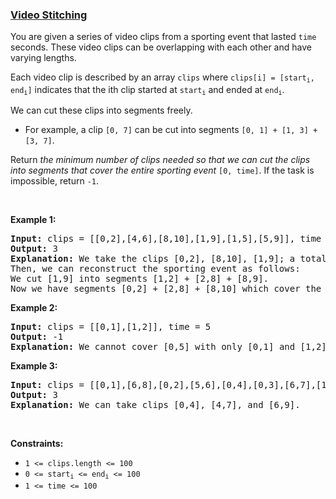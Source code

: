 ### [Video Stitching](https://leetcode.com/problems/video-stitching)

<p>You are given a series of video clips from a sporting event that lasted <code>time</code> seconds. These video clips can be overlapping with each other and have varying lengths.</p>

<p>Each video clip is described by an array <code>clips</code> where <code>clips[i] = [start<sub>i</sub>, end<sub>i</sub>]</code> indicates that the ith clip started at <code>start<sub>i</sub></code> and ended at <code>end<sub>i</sub></code>.</p>

<p>We can cut these clips into segments freely.</p>

<ul>
	<li>For example, a clip <code>[0, 7]</code> can be cut into segments <code>[0, 1] + [1, 3] + [3, 7]</code>.</li>
</ul>

<p>Return <em>the minimum number of clips needed so that we can cut the clips into segments that cover the entire sporting event</em> <code>[0, time]</code>. If the task is impossible, return <code>-1</code>.</p>

<p>&nbsp;</p>
<p><strong class="example">Example 1:</strong></p>

<pre>
<strong>Input:</strong> clips = [[0,2],[4,6],[8,10],[1,9],[1,5],[5,9]], time = 10
<strong>Output:</strong> 3
<strong>Explanation:</strong> We take the clips [0,2], [8,10], [1,9]; a total of 3 clips.
Then, we can reconstruct the sporting event as follows:
We cut [1,9] into segments [1,2] + [2,8] + [8,9].
Now we have segments [0,2] + [2,8] + [8,10] which cover the sporting event [0, 10].
</pre>

<p><strong class="example">Example 2:</strong></p>

<pre>
<strong>Input:</strong> clips = [[0,1],[1,2]], time = 5
<strong>Output:</strong> -1
<strong>Explanation:</strong> We cannot cover [0,5] with only [0,1] and [1,2].
</pre>

<p><strong class="example">Example 3:</strong></p>

<pre>
<strong>Input:</strong> clips = [[0,1],[6,8],[0,2],[5,6],[0,4],[0,3],[6,7],[1,3],[4,7],[1,4],[2,5],[2,6],[3,4],[4,5],[5,7],[6,9]], time = 9
<strong>Output:</strong> 3
<strong>Explanation:</strong> We can take clips [0,4], [4,7], and [6,9].
</pre>

<p>&nbsp;</p>
<p><strong>Constraints:</strong></p>

<ul>
	<li><code>1 &lt;= clips.length &lt;= 100</code></li>
	<li><code>0 &lt;= start<sub>i</sub> &lt;= end<sub>i</sub> &lt;= 100</code></li>
	<li><code>1 &lt;= time &lt;= 100</code></li>
</ul>
